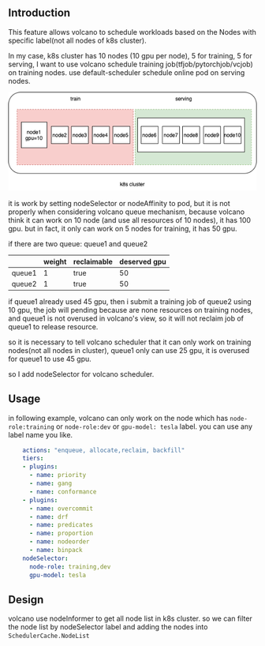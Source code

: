 ## Introduction

This feature allows volcano to schedule workloads based on the Nodes with specific label(not all nodes of k8s cluster). 

In my case, k8s cluster has 10 nodes (10 gpu per node), 5 for training, 5 for serving, I want to use volcano schedule training job(tfjob/pytorchjob/vcjob) on training nodes. use default-scheduler schedule online pod on serving nodes. 

![](./images/node-selector.png)

it is work by setting nodeSelector or nodeAffinity to pod, but it is not properly when considering volcano queue mechanism, because volcano think it can work on 10 node (and use all resources of 10 nodes), it has 100 gpu. but in fact, it only can work on 5 nodes for training, it has 50 gpu. 

if there are two queue: queue1 and queue2

||weight|reclaimable|deserved gpu|
|---|---|---|---|
|queue1|1|true|50|
|queue2|1|true|50|

if queue1 already used 45 gpu, then i submit a training job of queue2 using 10 gpu, the job will pending because are none resources on training nodes, and queue1 is not overused in volcano's view, so it will not reclaim job of queue1 to release resource.   

so it is necessary to tell volcano scheduler that it can only work on training nodes(not all nodes in cluster), queue1 only can use 25 gpu, it is overused for queue1 to use 45 gpu.

so I add nodeSelector for volcano scheduler.

## Usage

in following example, volcano can only work on the node which has `node-role:training` or `node-role:dev` or `gpu-model: tesla` label. you can use any label name you like.

```yaml
    actions: "enqueue, allocate,reclaim, backfill"
    tiers:
    - plugins:
      - name: priority
      - name: gang
      - name: conformance
    - plugins:
      - name: overcommit
      - name: drf
      - name: predicates
      - name: proportion
      - name: nodeorder
      - name: binpack
    nodeSelector:
      node-role: training,dev
      gpu-model: tesla
```

## Design

volcano use nodeInformer to get all node list in k8s cluster. so we can filter the node list by nodeSelector label and adding the nodes into `SchedulerCache.NodeList`

